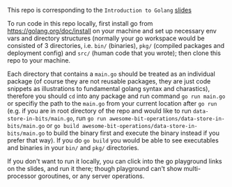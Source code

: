 This repo is corresponding to the `Introduction to Golang` [slides](https://docs.google.com/presentation/d/1QzssE9pLuNf9YC8ASu7rwwmDsp2zHypni6az6m2uJ4M/edit?usp=sharing)

To run code in this repo locally, first install go from https://golang.org/doc/install on your machine and set up necessary env vars and directory structures (normally your go workspace would be consisted of 3 directories, i.e. `bin/` (binaries), `pkg/` (compiled packages and deployment config) and `src/` (human code that you wrote); then clone this repo to your machine.

Each directory that contains a `main.go` should be treated as an individual package (of course they are not reusable packages, they are just code snippets as illustrations to fundamental golang syntax and charastics), therefore you should `cd` into any package and run command `go run main.go` or specifiy the path to the `main.go` from your current location after `go run` (e.g. if you are in root directory of the repo and would like to run `data-store-in-bits/main.go`, run `go run awesome-bit-operations/data-store-in-bits/main.go` or `go build awesome-bit-operations/data-store-in-bits/main.go` to build the binary first and execute the binary instead if you prefer that way). If you do `go build` you would be able to see executables and binaries in your `bin/` and `pkg/` directories.

If you don't want to run it locally, you can click into the go playground links on the slides, and run it there; though playground can't show multi-processor goroutines, or any server operations.

